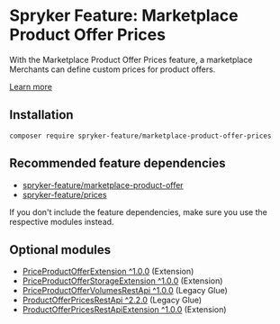 # Spryker Feature: Marketplace Product Offer Prices

With the Marketplace Product Offer Prices feature, a marketplace Merchants can define custom prices for product offers.

[Learn more](https://docs.spryker.com/docs/marketplace/dev/feature-walkthroughs/202307.0/marketplace-product-offer-prices-feature-walkthrough.html)

## Installation

```
composer require spryker-feature/marketplace-product-offer-prices
```

## Recommended feature dependencies
- [spryker-feature/marketplace-product-offer](https://github.com/spryker-feature/marketplace-product-offer)
- [spryker-feature/prices](https://github.com/spryker-feature/prices)

If you don't include the feature dependencies, make sure you use the respective modules instead.

## Optional modules
- [PriceProductOfferExtension ^1.0.0](https://github.com/spryker/price-product-offer-extension) (Extension)
- [PriceProductOfferStorageExtension ^1.0.0](https://github.com/spryker/price-product-offer-storage-extension) (Extension)
- [PriceProductOfferVolumesRestApi ^1.0.0](https://github.com/spryker/price-product-offer-volumes-rest-api) (Legacy Glue)
- [ProductOfferPricesRestApi ^2.2.0](https://github.com/spryker/product-offer-prices-rest-api) (Legacy Glue)
- [ProductOfferPricesRestApiExtension ^1.0.0](https://github.com/spryker/product-offer-prices-rest-api-extension) (Extension)
